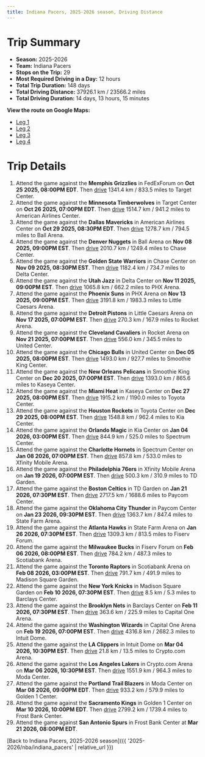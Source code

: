 ```yaml
---
title: Indiana Pacers, 2025-2026 season, Driving Distance
---
```


# Trip Summary
- **Season:** 2025-2026
- **Team:** Indiana Pacers
- **Stops on the Trip:** 29
- **Most Required Driving in a Day:** 12 hours
- **Total Trip Duration:** 148 days
- **Total Driving Distance:** 37926.1 km / 23566.2 miles
- **Total Driving Duration:** 14 days, 13 hours, 15 minutes

**View the route on Google Maps:**
- [Leg 1](https://www.google.com/maps/dir/FedExForum+Memphis+TN/Target+Center+Minneapolis+MN/American+Airlines+Center+Dallas+TX/Ball+Arena+Denver+CO/Chase+Center+San+Francisco+CA/Delta+Center+Salt+Lake+City+UT/PHX+Arena+Phoenix+AZ/Little+Caesars+Arena+Detroit+MI/Rocket+Arena+Cleveland+OH/United+Center+Chicago+IL)
- [Leg 2](https://www.google.com/maps/dir/United+Center+Chicago+IL/Smoothie+King+Center+New+Orleans+LA/Kaseya+Center+Miami+FL/Toyota+Center+Houston+TX/Kia+Center+Orlando+FL/Spectrum+Center+Charlotte+NC/Xfinity+Mobile+Arena+Philadelphia+PA/TD+Garden+Boston+MA/Paycom+Center+Oklahoma+City+OK/State+Farm+Arena+Atlanta+GA)
- [Leg 3](https://www.google.com/maps/dir/State+Farm+Arena+Atlanta+GA/Fiserv+Forum+Milwaukee+WI/Scotiabank+Arena+Toronto+ON/Madison+Square+Garden+New+York+NY/Barclays+Center+Brooklyn+NY/Capital+One+Arena+Washington+DC/Intuit+Dome+Inglewood+CA/Crypto.com+Arena+Los+Angeles+CA/Moda+Center+Portland+OR/Golden+1+Center+Sacramento+CA)
- [Leg 4](https://www.google.com/maps/dir/Golden+1+Center+Sacramento+CA/Frost+Bank+Center+San+Antonio+TX)

# Trip Details
1. Attend the game against the **Memphis Grizzlies** in FedExForum on **Oct 25 2025, 08:00PM EDT**. Then [drive](https://www.google.com/maps/dir/FedExForum+Memphis+TN/Target+Center+Minneapolis+MN) 1341.4 km / 833.5 miles to Target Center.
2. Attend the game against the **Minnesota Timberwolves** in Target Center on **Oct 26 2025, 07:00PM EDT**. Then [drive](https://www.google.com/maps/dir/Target+Center+Minneapolis+MN/American+Airlines+Center+Dallas+TX) 1514.7 km / 941.2 miles to American Airlines Center.
3. Attend the game against the **Dallas Mavericks** in American Airlines Center on **Oct 29 2025, 08:30PM EDT**. Then [drive](https://www.google.com/maps/dir/American+Airlines+Center+Dallas+TX/Ball+Arena+Denver+CO) 1278.7 km / 794.5 miles to Ball Arena.
4. Attend the game against the **Denver Nuggets** in Ball Arena on **Nov 08 2025, 09:00PM EST**. Then [drive](https://www.google.com/maps/dir/Ball+Arena+Denver+CO/Chase+Center+San+Francisco+CA) 2010.7 km / 1249.4 miles to Chase Center.
5. Attend the game against the **Golden State Warriors** in Chase Center on **Nov 09 2025, 08:30PM EST**. Then [drive](https://www.google.com/maps/dir/Chase+Center+San+Francisco+CA/Delta+Center+Salt+Lake+City+UT) 1182.4 km / 734.7 miles to Delta Center.
6. Attend the game against the **Utah Jazz** in Delta Center on **Nov 11 2025, 09:00PM EST**. Then [drive](https://www.google.com/maps/dir/Delta+Center+Salt+Lake+City+UT/PHX+Arena+Phoenix+AZ) 1065.8 km / 662.2 miles to PHX Arena.
7. Attend the game against the **Phoenix Suns** in PHX Arena on **Nov 13 2025, 09:00PM EST**. Then [drive](https://www.google.com/maps/dir/PHX+Arena+Phoenix+AZ/Little+Caesars+Arena+Detroit+MI) 3191.8 km / 1983.3 miles to Little Caesars Arena.
8. Attend the game against the **Detroit Pistons** in Little Caesars Arena on **Nov 17 2025, 07:00PM EST**. Then [drive](https://www.google.com/maps/dir/Little+Caesars+Arena+Detroit+MI/Rocket+Arena+Cleveland+OH) 270.3 km / 167.9 miles to Rocket Arena.
9. Attend the game against the **Cleveland Cavaliers** in Rocket Arena on **Nov 21 2025, 07:00PM EST**. Then [drive](https://www.google.com/maps/dir/Rocket+Arena+Cleveland+OH/United+Center+Chicago+IL) 556.0 km / 345.5 miles to United Center.
10. Attend the game against the **Chicago Bulls** in United Center on **Dec 05 2025, 08:00PM EST**. Then [drive](https://www.google.com/maps/dir/United+Center+Chicago+IL/Smoothie+King+Center+New+Orleans+LA) 1493.0 km / 927.7 miles to Smoothie King Center.
11. Attend the game against the **New Orleans Pelicans** in Smoothie King Center on **Dec 20 2025, 07:00PM EST**. Then [drive](https://www.google.com/maps/dir/Smoothie+King+Center+New+Orleans+LA/Kaseya+Center+Miami+FL) 1393.0 km / 865.6 miles to Kaseya Center.
12. Attend the game against the **Miami Heat** in Kaseya Center on **Dec 27 2025, 08:00PM EST**. Then [drive](https://www.google.com/maps/dir/Kaseya+Center+Miami+FL/Toyota+Center+Houston+TX) 1915.2 km / 1190.0 miles to Toyota Center.
13. Attend the game against the **Houston Rockets** in Toyota Center on **Dec 29 2025, 08:00PM EST**. Then [drive](https://www.google.com/maps/dir/Toyota+Center+Houston+TX/Kia+Center+Orlando+FL) 1548.8 km / 962.4 miles to Kia Center.
14. Attend the game against the **Orlando Magic** in Kia Center on **Jan 04 2026, 03:00PM EST**. Then [drive](https://www.google.com/maps/dir/Kia+Center+Orlando+FL/Spectrum+Center+Charlotte+NC) 844.9 km / 525.0 miles to Spectrum Center.
15. Attend the game against the **Charlotte Hornets** in Spectrum Center on **Jan 08 2026, 07:00PM EST**. Then [drive](https://www.google.com/maps/dir/Spectrum+Center+Charlotte+NC/Xfinity+Mobile+Arena+Philadelphia+PA) 857.8 km / 533.0 miles to Xfinity Mobile Arena.
16. Attend the game against the **Philadelphia 76ers** in Xfinity Mobile Arena on **Jan 19 2026, 07:00PM EST**. Then [drive](https://www.google.com/maps/dir/Xfinity+Mobile+Arena+Philadelphia+PA/TD+Garden+Boston+MA) 500.3 km / 310.9 miles to TD Garden.
17. Attend the game against the **Boston Celtics** in TD Garden on **Jan 21 2026, 07:30PM EST**. Then [drive](https://www.google.com/maps/dir/TD+Garden+Boston+MA/Paycom+Center+Oklahoma+City+OK) 2717.5 km / 1688.6 miles to Paycom Center.
18. Attend the game against the **Oklahoma City Thunder** in Paycom Center on **Jan 23 2026, 09:30PM EST**. Then [drive](https://www.google.com/maps/dir/Paycom+Center+Oklahoma+City+OK/State+Farm+Arena+Atlanta+GA) 1363.7 km / 847.4 miles to State Farm Arena.
19. Attend the game against the **Atlanta Hawks** in State Farm Arena on **Jan 26 2026, 07:30PM EST**. Then [drive](https://www.google.com/maps/dir/State+Farm+Arena+Atlanta+GA/Fiserv+Forum+Milwaukee+WI) 1309.3 km / 813.5 miles to Fiserv Forum.
20. Attend the game against the **Milwaukee Bucks** in Fiserv Forum on **Feb 06 2026, 08:00PM EST**. Then [drive](https://www.google.com/maps/dir/Fiserv+Forum+Milwaukee+WI/Scotiabank+Arena+Toronto+ON) 784.2 km / 487.3 miles to Scotiabank Arena.
21. Attend the game against the **Toronto Raptors** in Scotiabank Arena on **Feb 08 2026, 03:00PM EST**. Then [drive](https://www.google.com/maps/dir/Scotiabank+Arena+Toronto+ON/Madison+Square+Garden+New+York+NY) 791.7 km / 491.9 miles to Madison Square Garden.
22. Attend the game against the **New York Knicks** in Madison Square Garden on **Feb 10 2026, 07:30PM EST**. Then [drive](https://www.google.com/maps/dir/Madison+Square+Garden+New+York+NY/Barclays+Center+Brooklyn+NY) 8.5 km / 5.3 miles to Barclays Center.
23. Attend the game against the **Brooklyn Nets** in Barclays Center on **Feb 11 2026, 07:30PM EST**. Then [drive](https://www.google.com/maps/dir/Barclays+Center+Brooklyn+NY/Capital+One+Arena+Washington+DC) 363.6 km / 225.9 miles to Capital One Arena.
24. Attend the game against the **Washington Wizards** in Capital One Arena on **Feb 19 2026, 07:00PM EST**. Then [drive](https://www.google.com/maps/dir/Capital+One+Arena+Washington+DC/Intuit+Dome+Inglewood+CA) 4316.8 km / 2682.3 miles to Intuit Dome.
25. Attend the game against the **LA Clippers** in Intuit Dome on **Mar 04 2026, 10:30PM EST**. Then [drive](https://www.google.com/maps/dir/Intuit+Dome+Inglewood+CA/Crypto.com+Arena+Los+Angeles+CA) 21.8 km / 13.5 miles to Crypto.com Arena.
26. Attend the game against the **Los Angeles Lakers** in Crypto.com Arena on **Mar 06 2026, 10:30PM EST**. Then [drive](https://www.google.com/maps/dir/Crypto.com+Arena+Los+Angeles+CA/Moda+Center+Portland+OR) 1551.9 km / 964.3 miles to Moda Center.
27. Attend the game against the **Portland Trail Blazers** in Moda Center on **Mar 08 2026, 09:00PM EDT**. Then [drive](https://www.google.com/maps/dir/Moda+Center+Portland+OR/Golden+1+Center+Sacramento+CA) 933.2 km / 579.9 miles to Golden 1 Center.
28. Attend the game against the **Sacramento Kings** in Golden 1 Center on **Mar 10 2026, 10:00PM EDT**. Then [drive](https://www.google.com/maps/dir/Golden+1+Center+Sacramento+CA/Frost+Bank+Center+San+Antonio+TX) 2799.2 km / 1739.4 miles to Frost Bank Center.
29. Attend the game against **San Antonio Spurs** in Frost Bank Center at **Mar 21 2026, 08:00PM EDT**.

[Back to Indiana Pacers, 2025-2026 season]({{ '2025-2026/nba/indiana_pacers' | relative_url }})

